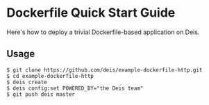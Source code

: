 Dockerfile Quick Start Guide
============================

Here's how to deploy a trivial Dockerfile-based application on Deis.

Usage
-----

```console
$ git clone https://github.com/deis/example-dockerfile-http.git
$ cd example-dockerfile-http
$ deis create
$ deis config:set POWERED_BY="the Deis team"
$ git push deis master
```
